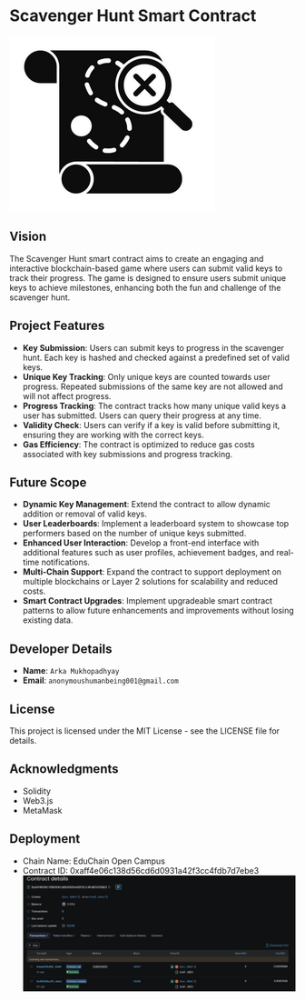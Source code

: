 # Scavenger Hunt Smart Contract

![icon](ScavengerIcon.png)
## Vision

The Scavenger Hunt smart contract aims to create an engaging and interactive blockchain-based game where users can submit valid keys to track their progress. The game is designed to ensure users submit unique keys to achieve milestones, enhancing both the fun and challenge of the scavenger hunt.

## Project Features

- **Key Submission**: Users can submit keys to progress in the scavenger hunt. Each key is hashed and checked against a predefined set of valid keys.
- **Unique Key Tracking**: Only unique keys are counted towards user progress. Repeated submissions of the same key are not allowed and will not affect progress.
- **Progress Tracking**: The contract tracks how many unique valid keys a user has submitted. Users can query their progress at any time.
- **Validity Check**: Users can verify if a key is valid before submitting it, ensuring they are working with the correct keys.
- **Gas Efficiency**: The contract is optimized to reduce gas costs associated with key submissions and progress tracking.

## Future Scope

- **Dynamic Key Management**: Extend the contract to allow dynamic addition or removal of valid keys.
- **User Leaderboards**: Implement a leaderboard system to showcase top performers based on the number of unique keys submitted.
- **Enhanced User Interaction**: Develop a front-end interface with additional features such as user profiles, achievement badges, and real-time notifications.
- **Multi-Chain Support**: Expand the contract to support deployment on multiple blockchains or Layer 2 solutions for scalability and reduced costs.
- **Smart Contract Upgrades**: Implement upgradeable smart contract patterns to allow future enhancements and improvements without losing existing data.


## Developer Details

- **Name**: `Arka Mukhopadhyay`
- **Email**: `anonymoushumanbeing001@gmail.com`

## License

This project is licensed under the MIT License - see the LICENSE file for details.
## Acknowledgments

- Solidity
- Web3.js
- MetaMask

## Deployment

- Chain Name: EduChain Open Campus
- Contract ID: 0xaff4e06c138d56cd6d0931a42f3cc4fdb7d7ebe3
![contract](Contractdetails.png)